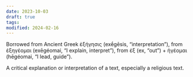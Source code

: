 ```yaml
---
date: 2023-10-03
draft: true
tags: 
modified: 2024-02-16
---
```

Borrowed from Ancient Greek ἐξήγησις (exḗgēsis, “interpretation”), from ἐξηγέομαι (exēgéomai, “I explain, interpret”), from ἐξ (ex, “out”) + ἡγέομαι (hēgéomai, “I lead, guide”).

A critical explanation or interpretation of a text, especially a religious text.
